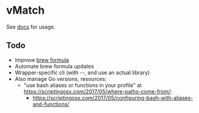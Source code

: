 # vMatch

See [docs](./docs/README.md) for usage.

## Todo

- Improve [brew formula](https://github.com/anttiharju/homebrew-tap)
- Automate brew formula updates
- Wrapper-specific cli (with --, and use an actual library)
- Also manage Go versions, resources:
  - "use bash aliases or functions in your profile" at https://scriptingosx.com/2017/05/where-paths-come-from/:
    - https://scriptingosx.com/2017/05/configuring-bash-with-aliases-and-functions/
